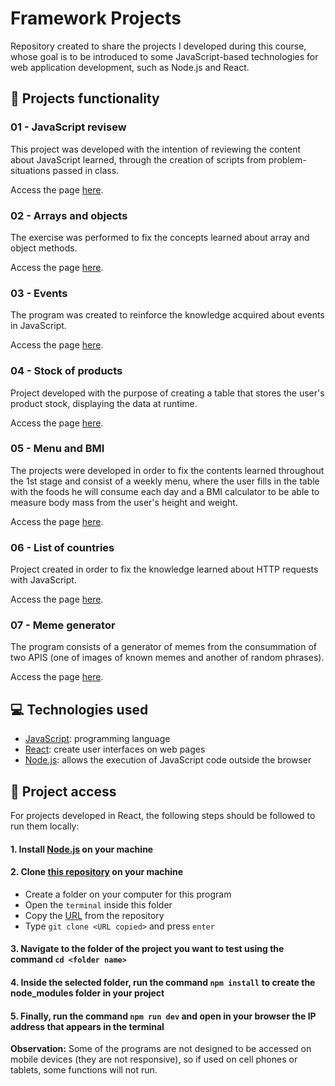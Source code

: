 # Framework Projects
Repository created to share the projects I developed during this course, whose goal is to be introduced to some JavaScript-based technologies for web application development, such as Node.js and React.

## 🔨 Projects functionality

### 01 - JavaScript revisew
This project was developed with the intention of reviewing the content about JavaScript learned, through the creation of scripts from problem-situations passed in class.

Access the page [here](https://01-javascript-review.surge.sh/).

### 02 - Arrays and objects
The exercise was performed to fix the concepts learned about array and object methods.

Access the page [here](https://02-array-and-object-exercises.surge.sh/).

### 03 - Events
The program was created to reinforce the knowledge acquired about events in JavaScript.

Access the page [here](https://03-events-exercises.surge.sh/).

### 04 - Stock of products
Project developed with the purpose of creating a table that stores the user's product stock, displaying the data at runtime.

Access the page [here](https://04-stock-table.surge.sh/).

### 05 - Menu and BMI
The projects were developed in order to fix the contents learned throughout the 1st stage and consist of a weekly menu, where the user fills in the table with the foods he will consume each day and a BMI calculator to be able to measure body mass from the user's height and weight.

Access the page [here](https://05-menu-and-bmi-projects.surge.sh/).

### 06 - List of countries
Project created in order to fix the knowledge learned about HTTP requests with JavaScript.

Access the page [here](https://06-countries-api.surge.sh/).

### 07 - Meme generator
The program consists of a generator of memes from the consummation of two APIS (one of images of known memes and another of random phrases).

Access the page [here](https://07-meme-generator.surge.sh/).

## 💻 Technologies used 
* [JavaScript](https://developer.mozilla.org/pt-BR/docs/Web/JavaScript): programming language
* [React](https://pt-br.react.dev/blog/2023/03/16/introducing-react-dev): create user interfaces on web pages
* [Node.js](https://nodejs.org/pt-br/docs): allows the execution of JavaScript code outside the browser

## 📁 Project access
For projects developed in React, the following steps should be followed to run them locally:

#### 1. Install [Node.js](https://nodejs.org/en/download) on your machine
#### 2. Clone [this repository](https://github.com/ArturColen/Cotemig-frameworks-works) on your machine
* Create a folder on your computer for this program
* Open the `terminal` inside this folder
* Copy the [URL](https://github.com/ArturColen/Cotemig-framework-works.git) from the repository
* Type `git clone <URL copied>` and press `enter`
#### 3. Navigate to the folder of the project you want to test using the command `cd <folder name>`
#### 4. Inside the selected folder, run the command `npm install` to create the node_modules folder in your project
#### 5. Finally, run the command `npm run dev` and open in your browser the IP address that appears in the terminal

**Observation:** Some of the programs are not designed to be accessed on mobile devices (they are not responsive), so if used on cell phones or tablets, some functions will not run.